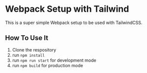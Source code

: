 # Webpack Setup with Tailwind
This is a super simple Webpack setup to be used with TailwindCSS.

## How To Use It
1. Clone the respository
2. run `npm install`
3. run `npm run start` for development mode
4. run `npm build` for production mode
